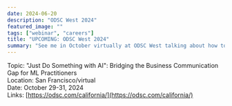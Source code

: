 ```yaml
---
date: 2024-06-20
description: "ODSC West 2024"
featured_image: ""
tags: ["webinar", "careers"]
title: "UPCOMING: ODSC West 2024"
summary: "See me in October virtually at ODSC West talking about how to communicate effectively with business leadership about AI/ML"
---
```


Topic: "Just Do Something with AI": Bridging the Business Communication Gap for ML Practitioners       
Location: San Francisco/virtual    
Date: October 29-31, 2024  
Links: [https://odsc.com/california/](https://odsc.com/california/)  
